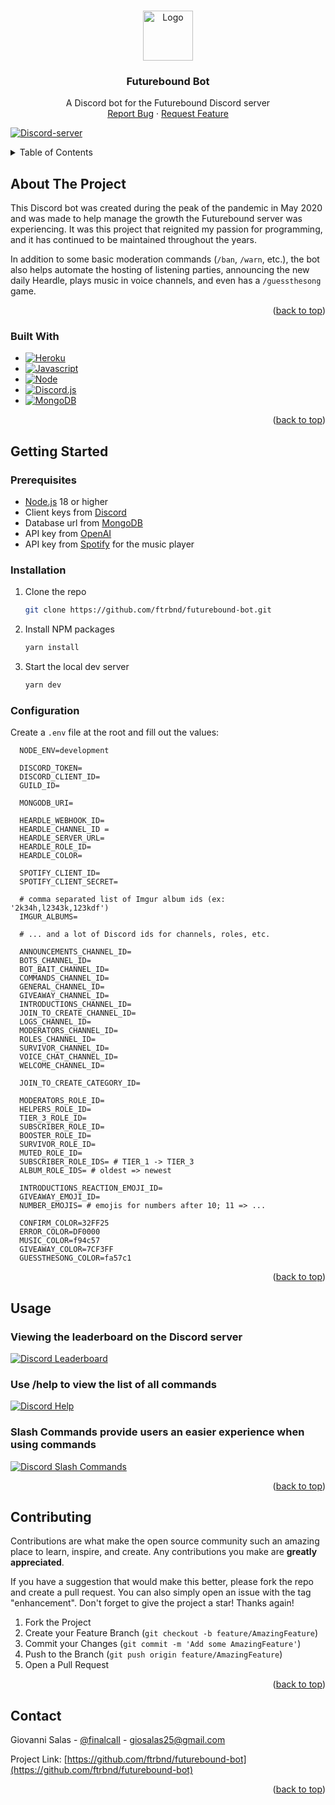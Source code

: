 <!-- Improved compatibility of back to top link: See: https://github.com/othneildrew/Best-README-Template/pull/73 -->

<a name="readme-top"></a>

<!--
*** Thanks for checking out the Best-README-Template. If you have a suggestion
*** that would make this better, please fork the repo and create a pull request
*** or simply open an issue with the tag "enhancement".
*** Don't forget to give the project a star!
*** Thanks again! Now go create something AMAZING! :D
-->

<!-- PROJECT LOGO -->
<br />
<div align="center">
  <a href="https://github.com/ftrbnd/futurebound-bot">
    <img src="https://i.imgur.com/rQmm1FM.png" alt="Logo" width="80" height="80">
  </a>
<h3 align="center">Futurebound Bot</h3>
  <p align="center">
    A Discord bot for the Futurebound Discord server
    <br />
    <a href="https://github.com/ftrbnd/futurebound-bot/issues">Report Bug</a>
    ·
    <a href="https://github.com/ftrbnd/futurebound-bot/issues">Request Feature</a>
  </p>
</div>

[![Discord-server][Discord-server]][Server-link]

<!-- TABLE OF CONTENTS -->
<details>
  <summary>Table of Contents</summary>
  <ol>
    <li>
      <a href="#about-the-project">About The Project</a>
      <ul>
        <li><a href="#built-with">Built With</a></li>
      </ul>
    </li>
    <li>
      <a href="#getting-started">Getting Started</a>
      <ul>
        <li><a href="#prerequisites">Prerequisites</a></li>
        <li><a href="#installation">Installation</a></li>
        <li><a href="#configuration">Configuration</a></li>
      </ul>
    </li>
    <li><a href="#usage">Usage</a></li>
    <li><a href="#contributing">Contributing</a></li>
    <li><a href="#contact">Contact</a></li>
  </ol>
</details>

<!-- ABOUT THE PROJECT -->

## About The Project

This Discord bot was created during the peak of the pandemic in May 2020 and was made to help manage the growth the Futurebound server was experiencing. It was this project that reignited my passion
for programming, and it has continued to be maintained throughout the years.

In addition to some basic moderation commands (`/ban`, `/warn`, etc.), the bot also helps automate the hosting of listening parties, announcing the new daily Heardle, plays music in voice channels,
and even has a `/guessthesong` game.

<p align="right">(<a href="#readme-top">back to top</a>)</p>

### Built With

- [![Heroku][Heroku]][Heroku-url]
- [![Javascript][Javascript]][Javascript-url]
- [![Node][Node.js]][Node-url]
- [![Discord.js][Discord.js]][DiscordJs-url]
- [![MongoDB][Mongodb]][MongoDb-url]

<p align="right">(<a href="#readme-top">back to top</a>)</p>

<!-- GETTING STARTED -->

## Getting Started

### Prerequisites

- [Node.js](https://nodejs.org/en/) 18 or higher
- Client keys from [Discord](https://discord.com/developers/applications)
- Database url from [MongoDB](https://mongodb.com/)
- API key from [OpenAI](https://openai.com/)
- API key from [Spotify](https://developer.spotify.com/) for the music player

### Installation

1. Clone the repo
   ```sh
   git clone https://github.com/ftrbnd/futurebound-bot.git
   ```
2. Install NPM packages
   ```sh
   yarn install
   ```
3. Start the local dev server
   ```sh
   yarn dev
   ```

### Configuration

Create a `.env` file at the root and fill out the values:

```env
  NODE_ENV=development

  DISCORD_TOKEN=
  DISCORD_CLIENT_ID=
  GUILD_ID=

  MONGODB_URI=

  HEARDLE_WEBHOOK_ID=
  HEARDLE_CHANNEL_ID =
  HEARDLE_SERVER_URL=
  HEARDLE_ROLE_ID=
  HEARDLE_COLOR=

  SPOTIFY_CLIENT_ID=
  SPOTIFY_CLIENT_SECRET=

  # comma separated list of Imgur album ids (ex: '2k34h,l2343k,123kdf')
  IMGUR_ALBUMS=

  # ... and a lot of Discord ids for channels, roles, etc.

  ANNOUNCEMENTS_CHANNEL_ID=
  BOTS_CHANNEL_ID=
  BOT_BAIT_CHANNEL_ID=
  COMMANDS_CHANNEL_ID=
  GENERAL_CHANNEL_ID=
  GIVEAWAY_CHANNEL_ID=
  INTRODUCTIONS_CHANNEL_ID=
  JOIN_TO_CREATE_CHANNEL_ID=
  LOGS_CHANNEL_ID=
  MODERATORS_CHANNEL_ID=
  ROLES_CHANNEL_ID=
  SURVIVOR_CHANNEL_ID=
  VOICE_CHAT_CHANNEL_ID=
  WELCOME_CHANNEL_ID=

  JOIN_TO_CREATE_CATEGORY_ID=

  MODERATORS_ROLE_ID=
  HELPERS_ROLE_ID=
  TIER_3_ROLE_ID=
  SUBSCRIBER_ROLE_ID=
  BOOSTER_ROLE_ID=
  SURVIVOR_ROLE_ID=
  MUTED_ROLE_ID=
  SUBSCRIBER_ROLE_IDS= # TIER_1 -> TIER_3
  ALBUM_ROLE_IDS= # oldest => newest

  INTRODUCTIONS_REACTION_EMOJI_ID=
  GIVEAWAY_EMOJI_ID=
  NUMBER_EMOJIS= # emojis for numbers after 10; 11 => ...

  CONFIRM_COLOR=32FF25
  ERROR_COLOR=DF0000
  MUSIC_COLOR=f94c57
  GIVEAWAY_COLOR=7CF3FF
  GUESSTHESONG_COLOR=fa57c1
```

<p align="right">(<a href="#readme-top">back to top</a>)</p>

<!-- USAGE EXAMPLES -->

## Usage

### Viewing the leaderboard on the Discord server

[![Discord Leaderboard][discord-leaderboard-screenshot]](https://discord.gg/futurebound)

### Use /help to view the list of all commands

[![Discord Help][discord-help-screenshot]](https://discord.gg/futurebound)

### Slash Commands provide users an easier experience when using commands

[![Discord Slash Commands][discord-slashcommands-screenshot]](https://support.discord.com/hc/en-us/articles/1500000368501-Slash-Commands-FAQ)

<p align="right">(<a href="#readme-top">back to top</a>)</p>

<!-- CONTRIBUTING -->

## Contributing

Contributions are what make the open source community such an amazing place to learn, inspire, and create. Any contributions you make are **greatly appreciated**.

If you have a suggestion that would make this better, please fork the repo and create a pull request. You can also simply open an issue with the tag "enhancement". Don't forget to give the project a
star! Thanks again!

1. Fork the Project
2. Create your Feature Branch (`git checkout -b feature/AmazingFeature`)
3. Commit your Changes (`git commit -m 'Add some AmazingFeature'`)
4. Push to the Branch (`git push origin feature/AmazingFeature`)
5. Open a Pull Request

<p align="right">(<a href="#readme-top">back to top</a>)</p>

<!-- CONTACT -->

## Contact

Giovanni Salas - [@finalcalI](https://twitter.com/finalcali) - giosalas25@gmail.com

Project Link: [https://github.com/ftrbnd/futurebound-bot](https://github.com/ftrbnd/futurebound-bot)

<p align="right">(<a href="#readme-top">back to top</a>)</p>

<!-- MARKDOWN LINKS & IMAGES -->
<!-- https://www.markdownguide.org/basic-syntax/#reference-style-links -->

[contributors-shield]: https://img.shields.io/github/contributors/ftrbnd/futurebound-bot.svg?style=for-the-badge
[contributors-url]: https://github.com/ftrbnd/futurebound-bot/graphs/contributors
[forks-shield]: https://img.shields.io/github/forks/ftrbnd/futurebound-bot.svg?style=for-the-badge
[forks-url]: https://github.com/ftrbnd/futurebound-bot/network/members
[stars-shield]: https://img.shields.io/github/stars/ftrbnd/futurebound-bot.svg?style=for-the-badge
[stars-url]: https://github.com/ftrbnd/futurebound-bot/stargazers
[issues-shield]: https://img.shields.io/github/issues/ftrbnd/futurebound-bot.svg?style=for-the-badge
[issues-url]: https://github.com/ftrbnd/futurebound-bot/issues
[license-shield]: https://img.shields.io/github/license/ftrbnd/futurebound-bot.svg?style=for-the-badge
[license-url]: https://github.com/ftrbnd/futurebound-bot/blob/master/LICENSE.txt
[linkedin-shield]: https://img.shields.io/badge/-LinkedIn-black.svg?style=for-the-badge&logo=linkedin&colorB=555
[linkedin-url]: https://linkedin.com/in/linkedin_username
[product-screenshot]: https://i.imgur.com/OzETWxS.png
[website-leaderboard-screenshot]: https://i.imgur.com/dVr4AOB.png
[discord-leaderboard-screenshot]: https://i.imgur.com/3TyTIKe.png
[discord-help-screenshot]: https://i.imgur.com/0Sd2kXW.png
[discord-slashcommands-screenshot]: https://i.imgur.com/XO2ZYMi.png
[custom-heardle-form]: https://i.imgur.com/w0W4CFN.png
[custom-heardle-result]: https://i.imgur.com/wGNsPv2.png
[Heroku]: https://img.shields.io/badge/Heroku-430098?style=for-the-badge&logo=heroku&logoColor=white
[Heroku-url]: https://www.heroku.com/
[Javascript]: https://img.shields.io/badge/javascript-F7DF1E?style=for-the-badge&logo=javascript&logoColor=black
[Javascript-url]: https://www.javascript.com/
[Node.js]: https://img.shields.io/badge/Node.js-339933?style=for-the-badge&logo=nodedotjs&logoColor=white
[Node-url]: https://nodejs.org/
[Discord.js]: https://img.shields.io/badge/Discord.JS-5865F2?style=for-the-badge&logo=discord&logoColor=white
[DiscordJs-url]: https://discord.js.org/
[MongoDb]: https://img.shields.io/badge/MongoDB-47A248?style=for-the-badge&logo=mongodb&logoColor=white
[Mongodb-url]: https://mongodb.com/
[Discord-server]: https://img.shields.io/discord/655655072885374987?logo=discord&logoColor=white&color=5865F2
[Server-link]: https://discord.gg/futurebound
